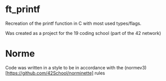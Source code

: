 # ft_printf

Recreation of the printf function in C with most used types/flags.

Was created as a project for the 19 coding school (part of the 42 network)

# Norme

Code was written in a style to be in accordance with the (normev3)[https://github.com/42School/norminette] rules

